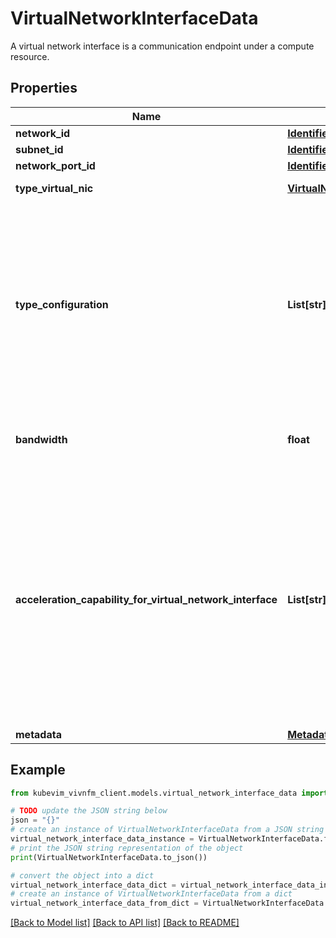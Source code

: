 # VirtualNetworkInterfaceData

A virtual network interface is a communication endpoint under a compute resource.

## Properties

Name | Type | Description | Notes
------------ | ------------- | ------------- | -------------
**network_id** | [**Identifier**](Identifier.md) |  | [optional] 
**subnet_id** | [**Identifier**](Identifier.md) |  | [optional] 
**network_port_id** | [**Identifier**](Identifier.md) |  | [optional] 
**type_virtual_nic** | [**VirtualNetworkInterfaceDataTypeVirtualNic**](VirtualNetworkInterfaceDataTypeVirtualNic.md) |  | [optional] [default to VirtualNetworkInterfaceDataTypeVirtualNic.BRIDGE]
**type_configuration** | **List[str]** | Extra configuration that the virtual network interface supports based on the type of virtual network interface. TODO: That interface might change. | [optional] 
**bandwidth** | **float** | Bandwidth of the virtual network interface (in Mbps). | [optional] 
**acceleration_capability_for_virtual_network_interface** | **List[str]** | It specifies if the virtual network interface requires certain acceleration capabilities (e.g. RDMA, packet dispatch, TCP Chimney). The cardinality can be 0, if no particular acceleration capability is requested. | [optional] 
**metadata** | [**Metadata**](Metadata.md) |  | [optional] 

## Example

```python
from kubevim_vivnfm_client.models.virtual_network_interface_data import VirtualNetworkInterfaceData

# TODO update the JSON string below
json = "{}"
# create an instance of VirtualNetworkInterfaceData from a JSON string
virtual_network_interface_data_instance = VirtualNetworkInterfaceData.from_json(json)
# print the JSON string representation of the object
print(VirtualNetworkInterfaceData.to_json())

# convert the object into a dict
virtual_network_interface_data_dict = virtual_network_interface_data_instance.to_dict()
# create an instance of VirtualNetworkInterfaceData from a dict
virtual_network_interface_data_from_dict = VirtualNetworkInterfaceData.from_dict(virtual_network_interface_data_dict)
```
[[Back to Model list]](../README.md#documentation-for-models) [[Back to API list]](../README.md#documentation-for-api-endpoints) [[Back to README]](../README.md)


